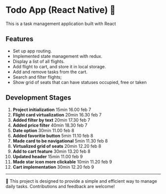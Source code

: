 # Todo App (React Native) 👋  

This is a task management application built with React

## Features  
- Set up app routing.  
- Implemented state management with redux.  
- Display a list of all flights.
- Add flight to cart, and store it in local storage.
- Add and remove tasks from the cart. 
- Search and filter flights;
- Show grid of seats that can have statuses occupied, free or taken

## Development Stages  
1. **Project initialization**  15min 16.00 feb 7
2. **Flight card virtualization** 20min 16.30 feb 7
3. **Added filter by text**  20min 17.30 feb 7
4. **Added price filter**  40min 18.30 feb 7
5. **Date option**  30min 11.00 feb 8
6. **Added favoritie button**  5min 11.10 feb 8
7. **Made card to be navigational**  5min 11.30 feb 8
8. **Virtualized grid of seats**  20min 12.20 feb 8
9. **Add to cart feature** 30min 13.20 feb 8
10. **Updated header** 15min 11.00 feb 9
11. **Made star icon more clickable** 10min 11.20 feb 9
12. **Cart implementation** 30min 12.20 feb 9
---

🚀 This project is designed to provide a simple and efficient way to manage daily tasks. Contributions and feedback are welcome!
